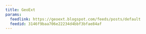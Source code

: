 ```yaml
---
title: GeoExt
params:
  feedlink: https://geoext.blogspot.com/feeds/posts/default
  feedid: 3146f9baa706e22234d4bbf3bfae84af
---
```

